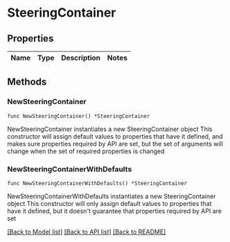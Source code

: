 # SteeringContainer

## Properties

Name | Type | Description | Notes
------------ | ------------- | ------------- | -------------

## Methods

### NewSteeringContainer

`func NewSteeringContainer() *SteeringContainer`

NewSteeringContainer instantiates a new SteeringContainer object
This constructor will assign default values to properties that have it defined,
and makes sure properties required by API are set, but the set of arguments
will change when the set of required properties is changed

### NewSteeringContainerWithDefaults

`func NewSteeringContainerWithDefaults() *SteeringContainer`

NewSteeringContainerWithDefaults instantiates a new SteeringContainer object
This constructor will only assign default values to properties that have it defined,
but it doesn't guarantee that properties required by API are set


[[Back to Model list]](../README.md#documentation-for-models) [[Back to API list]](../README.md#documentation-for-api-endpoints) [[Back to README]](../README.md)


